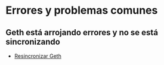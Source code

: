 # Errores y problemas comunes

## Geth está arrojando errores y no se está sincronizando

* [Resincronizar Geth](../tutorials/resync-geth.md)
